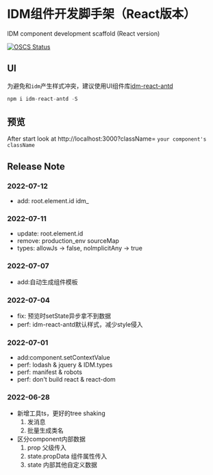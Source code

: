 # IDM组件开发脚手架（React版本）
IDM component development scaffold (React version)

[![OSCS Status](https://www.oscs1024.com/platform/badge/web-csq/idm-module-react.svg?size=small)](https://www.oscs1024.com/project/web-csq/idm-module-react?ref=badge_small)

## UI
为避免和`idm`产生样式冲突，建议使用UI组件库[idm-react-antd](https://github.com/web-csq/idm-react-antd/tree/idm-react-antd)
```js
npm i idm-react-antd -S
```

## 预览
After start look at http://localhost:3000?className= `your component's className`

## Release Note

### 2022-07-12
- add: root.element.id idm_

### 2022-07-11
- update: root.element.id
- remove: production_env sourceMap
- types: allowJs -> false, noImplicitAny -> true

### 2022-07-07
- add:自动生成组件模板

### 2022-07-04
- fix: 预览时setState异步拿不到数据
- perf: idm-react-antd默认样式，减少style侵入

### 2022-07-01
- add:component.setContextValue
- perf: lodash & jquery & IDM.types
- perf: manifest & robots
- perf: don't build react & react-dom

### 2022-06-28
- 新增工具ts，更好的tree shaking
    1. 发消息
    2. 批量生成类名
- 区分component内部数据
    1. prop 父级传入
    2. state.propData 组件属性传入
    3. state 内部其他自定义数据
